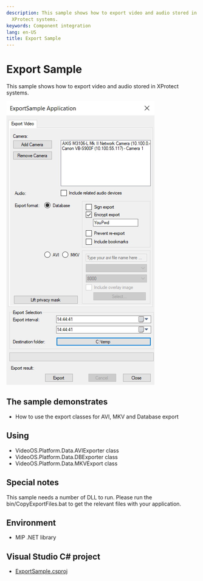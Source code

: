 ```yaml
---
description: This sample shows how to export video and audio stored in
  XProtect systems.
keywords: Component integration
lang: en-US
title: Export Sample
---
```


# Export Sample

This sample shows how to export video and audio stored in XProtect
systems.

![Export Sample](ExportSample.jpg)

## The sample demonstrates

-   How to use the export classes for AVI, MKV and Database export

## Using

-   VideoOS.Platform.Data.AVIExporter class
-   VideoOS.Platform.Data.DBExporter class
-   VideoOS.Platform.Data.MKVExport class

## Special notes

This sample needs a number of DLL to run. Please run the
bin/CopyExportFiles.bat to get the relevant files with your application.

## Environment

-   MIP .NET library

## Visual Studio C\# project

-   [ExportSample.csproj](javascript:openLink('..\\\\ComponentSamples\\\\ExportSample\\\\ExportSample.csproj');)
